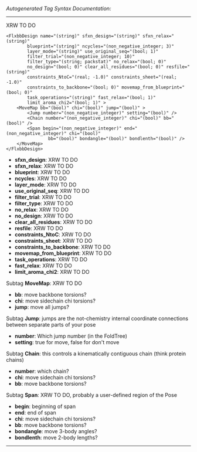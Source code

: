_Autogenerated Tag Syntax Documentation:_

---
XRW TO DO

```
<FlxbbDesign name="(string)" sfxn_design="(string)" sfxn_relax="(string)"
        blueprint="(string)" ncycles="(non_negative_integer; 3)"
        layer_mode="(string)" use_original_seq="(bool; 1)"
        filter_trial="(non_negative_integer; 10)"
        filter_type="(string; packstat)" no_relax="(bool; 0)"
        no_design="(bool; 0)" clear_all_residues="(bool; 0)" resfile="(string)"
        constraints_NtoC="(real; -1.0)" constraints_sheet="(real; -1.0)"
        constraints_to_backbone="(bool; 0)" movemap_from_blueprint="(bool; 0)"
        task_operations="(string)" fast_relax="(bool; 1)"
        limit_aroma_chi2="(bool; 1)" >
    <MoveMap bb="(bool)" chi="(bool)" jump="(bool)" >
        <Jump number="(non_negative_integer)" setting="(bool)" />
        <Chain number="(non_negative_integer)" chi="(bool)" bb="(bool)" />
        <Span begin="(non_negative_integer)" end="(non_negative_integer)" chi="(bool)"
                bb="(bool)" bondangle="(bool)" bondlenth="(bool)" />
    </MoveMap>
</FlxbbDesign>
```

-   **sfxn_design**: XRW TO DO
-   **sfxn_relax**: XRW TO DO
-   **blueprint**: XRW TO DO
-   **ncycles**: XRW TO DO
-   **layer_mode**: XRW TO DO
-   **use_original_seq**: XRW TO DO
-   **filter_trial**: XRW TO DO
-   **filter_type**: XRW TO DO
-   **no_relax**: XRW TO DO
-   **no_design**: XRW TO DO
-   **clear_all_residues**: XRW TO DO
-   **resfile**: XRW TO DO
-   **constraints_NtoC**: XRW TO DO
-   **constraints_sheet**: XRW TO DO
-   **constraints_to_backbone**: XRW TO DO
-   **movemap_from_blueprint**: XRW TO DO
-   **task_operations**: XRW TO DO
-   **fast_relax**: XRW TO DO
-   **limit_aroma_chi2**: XRW TO DO


Subtag **MoveMap**:   XRW TO DO

-   **bb**: move backbone torsions?
-   **chi**: move sidechain chi torsions?
-   **jump**: move all jumps?


Subtag **Jump**:   jumps are the not-chemistry internal coordinate connections between separate parts of your pose

-   **number**: Which jump number (in the FoldTree)
-   **setting**: true for move, false for don't move

Subtag **Chain**:   this controls a kinematically contiguous chain (think protein chains)

-   **number**: which chain?
-   **chi**: move sidechain chi torsions?
-   **bb**: move backbone torsions?

Subtag **Span**:   XRW TO DO, probably a user-defined region of the Pose

-   **begin**: beginning of span
-   **end**: end of span
-   **chi**: move sidechain chi torsions?
-   **bb**: move backbone torsions?
-   **bondangle**: move 3-body angles?
-   **bondlenth**: move 2-body lengths?

---
